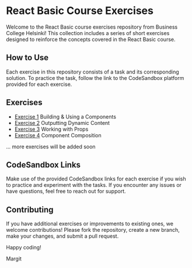 # React Basic Course Exercises

Welcome to the React Basic course exercises repository from Business College Helsinki! This collection includes a series of short exercises designed to reinforce the concepts covered in the React Basic course.

## How to Use

Each exercise in this repository consists of a task and its corresponding solution. To practice the task, follow the link to the CodeSandbox platform provided for each exercise.

## Exercises

- [Exercise 1](./exercise_1.md) Building & Using a Components
- [Exercise 2](./exercise_2.md) Outputting Dynamic Content
- [Exercise 3](./exercise_3.md) Working with Props
- [Exercise 4](./exercise_4.md) Component Composition

... more exercises will be added soon

## CodeSandbox Links

Make use of the provided CodeSandbox links for each exercise if you wish to practice and experiment with the tasks. If you encounter any issues or have questions, feel free to reach out for support.

## Contributing

If you have additional exercises or improvements to existing ones, we welcome contributions! Please fork the repository, create a new branch, make your changes, and submit a pull request.

Happy coding!

Margit
